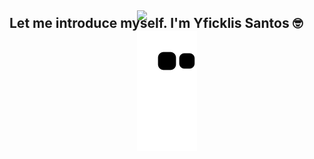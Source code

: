 ## Let me introduce myself. I'm Yficklis Santos 🤓
<div style="height: 10em; display: flex; align-items: center; justify-content: center;">
  <a href="https://github.com/yficklis">
  <img height="180em" src="https://github-readme-stats.vercel.app/api?username=yficklis&show_icons=true&theme=tokyonight&include_all_commits=true&count_private=true"/>
<!--   <img height="180em" src="https://github-readme-stats.vercel.app/api/top-langs/?username=yficklis&layout=compact&langs_count=7&theme=tokyonight"/> -->
    
![Snake animation](https://github.com/yficklis/yficklis/blob/output/github-contribution-grid-snake.svg)
</div>
  
  


